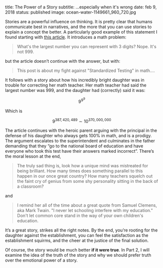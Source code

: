 title: The Power of a Story
subtitle: …especially when it's wrong
date: feb 9, 2018
status: published
image: ocean-water-1149661_960_720.jpg


Stories are a powerful influence on thinking.  It is pretty clear that humans communicate best in narratives, and the more that you can use stories to explain a concept the better.  A particularly good example of this statement I found starting with [this article][1].  It introduces a math problem:

> What's the largest number you can represent with 3 digits? Nope. It's not 999.

but the article doesn’t continue with the answer, but with:

> This post is about my fight against "Standardized Testing" in math….

It follows with a story about how his incredibly bright daughter was in trouble for correcting her math teacher.  Her math teacher had said the largest number was 999, and the daughter had (correctly) said it was:

$$
9^{9^9}
$$

Which is 

$$9^{387,420,489} \sim 10^{370,000,000}$$

The article continues with the heroic parent arguing with the principal in the defense of his daughter who always gets 100% in math, and is a prodigy.  The argument escalates to the superintendent and culminates in the father demanding that they “go to the national board of education and have everyone who took this test have their answers marked incorrect”.  There’s the moral lesson at the end,

> The truly sad thing is, look how a unique mind was mistreated for being brilliant. How many times does something parallel to this happen in our once great country? How many teachers squelch out the faint cry of genius from some shy personality sitting in the back of a classroom?

and

> I remind her all of the time about a great quote from Samuel Clemens, aka Mark Twain. "I never let schooling interfere with my education." Don't let common core stand in the way of your own children's education.

It’s a great story, strikes all the right notes.  By the end, you’re rooting for the daughter against the establishment, you can feel the satisfaction as the establishment squirms, and the cheer at the justice of the final solution.

Of course, the story would be much better **if it were true**.  In Part 2, I will examine the idea of the truth of the story and why we should prefer truth over the emotional power of a story.

[1]:	https://www.linkedin.com/pulse/whats-largest-number-you-can-represent-3-digits-nope-its-ed-trice

[image-1]:	images/ocean-water-1149661_960_720.jpg